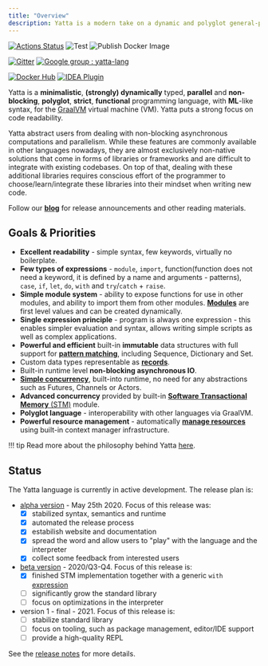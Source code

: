 ```yaml
---
title: "Overview"
description: Yatta is a modern take on a dynamic and polyglot general-purpose programming language with advanced functional programming, automatic concurrency, minimalistic ML-like syntax, strict evaluation, for GraalVM polyglot virtual machine (VM).
---
```


[![Actions Status](https://github.com/yatta-lang/yatta/workflows/Release/badge.svg)](https://github.com/yatta-lang/yatta/actions)
![Test](https://github.com/yatta-lang/yatta/workflows/Test/badge.svg)
![Publish Docker Image](https://github.com/yatta-lang/yatta/workflows/Publish%20Docker%20Image/badge.svg)

[![Gitter](https://badges.gitter.im/yattalang/community.svg)](https://gitter.im/yattalang/community?utm_source=badge&utm_medium=badge&utm_campaign=pr-badge)
[![Google group : yatta-lang](https://img.shields.io/badge/yatta--lang-Google%20group-blue)](https://groups.google.com/forum/#!forum/yatta-lang)

[![Docker Hub](https://img.shields.io/docker/pulls/akovari/yatta)](https://hub.docker.com/r/akovari/yatta)
[![IDEA Plugin](https://img.shields.io/jetbrains/plugin/d/14536-yatta-language?label=IDEA%20Plugin)](https://plugins.jetbrains.com/plugin/14536-yatta-language)

Yatta is a **minimalistic**, **(strongly) dynamically** typed, **parallel** and **non-blocking**, **polyglot**, **strict**, **functional** programming language, with **ML**-like syntax, for the [GraalVM](https://www.graalvm.org/) virtual machine (VM). Yatta puts a strong focus on code readability.

Yatta abstract users from dealing with non-blocking asynchronous computations and parallelism. While these features are commonly available in other languages nowadays, they are almost exclusively non-native solutions that come in forms of libraries or frameworks and are difficult to integrate with existing codebases. On top of that, dealing with these additional libraries requires conscious effort of the programmer to choose/learn/integrate these libraries into their mindset when writing new code.

Follow our [**blog**](https://functional.blog) for release announcements and other reading materials.

## Goals & Priorities
- **Excellent readability** - simple syntax, few keywords, virtually no boilerplate.
- **Few types of expressions** - `module`, `import`, function(function does not need a keyword, it is defined by a name and arguments - patterns), `case`, `if`, `let`, `do`, `with` and `try`/`catch` + `raise`.
- **Simple module system** - ability to expose functions for use in other modules, and ability to import them from other modules. [**Modules**](features/syntax.md#module-expression) are first level values and can be created dynamically.
- **Single expression principle** - program is always one expression - this enables simpler evaluation and syntax, allows writing simple scripts as well as complex applications.
- **Powerful and efficient** built-in **immutable** data structures with full support for [**pattern matching**](features/pattern-matching), including Sequence, Dictionary and Set.
- Custom data types representable as [**records**](features/syntax#records).
- Built-in runtime level **non-blocking asynchronous IO**.
- [**Simple concurrency**](usecase#execution-model), built-into runtime, no need for any abstractions such as Futures, Channels or Actors.
- **Advanced concurrency** provided by built-in [**Software Transactional Memory** (STM)](stdlib/stm) module.
- **Polyglot language** - interoperability with other languages via GraalVM.
- **Powerful resource management** - automatically [**manage resources**](features/resource-management) using built-in context manager infrastructure.

!!! tip
    Read more about the philosophy behind Yatta [here](usecase.md).

## Status
The Yatta language is currently in active development. The release plan is:

* [alpha version](https://github.com/yatta-lang/yatta/issues?q=is%3Aopen+is%3Aissue+milestone%3A%22alpha+release%22) - May 25th 2020. Focus of this release was:
    - [x] stabilized syntax, semantics and runtime
    - [x] automated the release process
    - [x] estabilish website and documentation
    - [x] spread the word and allow users to "play" with the language and the interpreter
    - [x] collect some feedback from interested users
* [beta version](https://github.com/yatta-lang/yatta/issues?q=is%3Aopen+is%3Aissue+milestone%3A%22beta+release%22) - 2020/Q3-Q4. Focus of this release is:
    - [x] finished STM implementation together with a generic `with` [expression](https://github.com/yatta-lang/yatta/issues/33)
    - [ ] significantly grow the standard library
    - [ ] focus on optimizations in the interpreter
* version 1 - final - 2021. Focus of this release is:
    - [ ] stabilize standard library
    - [ ] focus on tooling, such as package management, editor/IDE support
    - [ ] provide a high-quality REPL

See the [release notes](getting_started/release-notes.md) for more details.
